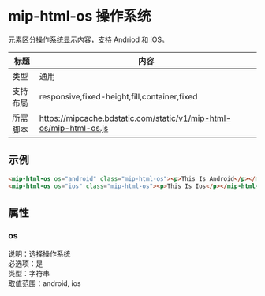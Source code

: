 # mip-html-os 操作系统

元素区分操作系统显示内容，支持 Andriod 和 iOS。

标题|内容
----|----
类型|通用
支持布局|responsive,fixed-height,fill,container,fixed
所需脚本|https://mipcache.bdstatic.com/static/v1/mip-html-os/mip-html-os.js

## 示例

```html
<mip-html-os os="android" class="mip-html-os"><p>This Is Android</p></mip-html-os>
<mip-html-os os="ios" class="mip-html-os"><p>This Is Ios</p></mip-html-os>
```

## 属性

### os

说明：选择操作系统  
必选项：是  
类型：字符串  
取值范围：android, ios  

